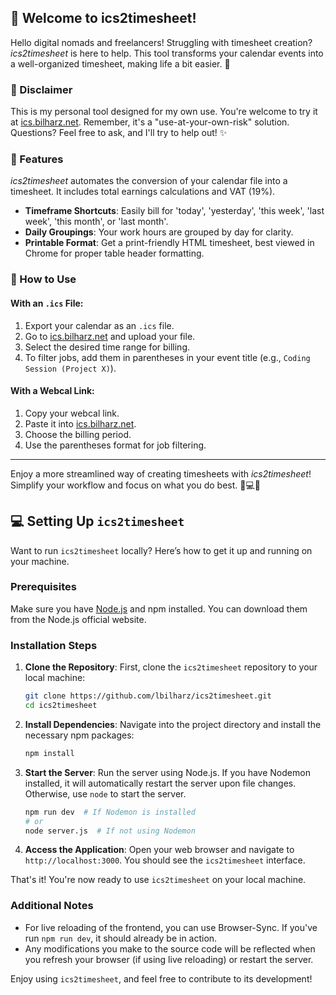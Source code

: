 ## 🌟 Welcome to ics2timesheet!

Hello digital nomads and freelancers! Struggling with timesheet creation? *ics2timesheet* is here to help. This tool transforms your calendar events into a well-organized timesheet, making life a bit easier. 🚀

### 📣 Disclaimer

This is my personal tool designed for my own use. You're welcome to try it at [ics.bilharz.net](http://ics.bilharz.net). Remember, it's a "use-at-your-own-risk" solution. Questions? Feel free to ask, and I'll try to help out! ✨

### 🎩 Features

*ics2timesheet* automates the conversion of your calendar file into a timesheet. It includes total earnings calculations and VAT (19%).

- **Timeframe Shortcuts**: Easily bill for 'today', 'yesterday', 'this week', 'last week', 'this month', or 'last month'.
- **Daily Groupings**: Your work hours are grouped by day for clarity.
- **Printable Format**: Get a print-friendly HTML timesheet, best viewed in Chrome for proper table header formatting.

### 🚀 How to Use

#### With an `.ics` File:
1. Export your calendar as an `.ics` file.
2. Go to [ics.bilharz.net](http://ics.bilharz.net) and upload your file.
3. Select the desired time range for billing.
4. To filter jobs, add them in parentheses in your event title (e.g., `Coding Session (Project X)`).

#### With a Webcal Link:
1. Copy your webcal link.
2. Paste it into [ics.bilharz.net](http://ics.bilharz.net).
3. Choose the billing period.
4. Use the parentheses format for job filtering.

---

Enjoy a more streamlined way of creating timesheets with *ics2timesheet*! Simplify your workflow and focus on what you do best. 🌴💻📅

## 💻 Setting Up `ics2timesheet`

Want to run `ics2timesheet` locally? Here’s how to get it up and running on your machine.

### Prerequisites

Make sure you have [Node.js](https://nodejs.org/) and npm installed. You can download them from the Node.js official website.

### Installation Steps

1. **Clone the Repository**:
   First, clone the `ics2timesheet` repository to your local machine:
    ```bash
    git clone https://github.com/lbilharz/ics2timesheet.git
    cd ics2timesheet
    ```

2. **Install Dependencies**:
   Navigate into the project directory and install the necessary npm packages:
    ```bash
    npm install
    ```

3. **Start the Server**:
   Run the server using Node.js. If you have Nodemon installed, it will automatically restart the server upon file changes. Otherwise, use `node` to start the server.
    ```bash
    npm run dev  # If Nodemon is installed
    # or
    node server.js  # If not using Nodemon
    ```

4. **Access the Application**:
   Open your web browser and navigate to `http://localhost:3000`. You should see the `ics2timesheet` interface.

That's it! You're now ready to use `ics2timesheet` on your local machine.

### Additional Notes

- For live reloading of the frontend, you can use Browser-Sync. If you've run `npm run dev`, it should already be in action.
- Any modifications you make to the source code will be reflected when you refresh your browser (if using live reloading) or restart the server.

Enjoy using `ics2timesheet`, and feel free to contribute to its development!


